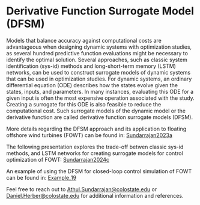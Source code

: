 # Derivative Function Surrogate Model (DFSM)
Models that balance accuracy against computational costs are advantageous when designing dynamic systems with optimization studies, as several hundred predictive function evaluations might be necessary to identify the optimal solution. 
Several approaches, such as classic system identification (sys-id) methods and long-short-term memory (LSTM) networks, can be used to construct surrogate models of dynamic systems that can be used in optimization studies.
For dynamic systems, an ordinary differential equation (ODE) describes how the states evolve given the states, inputs, and parameters. In many instances, evaluating this ODE for a given input is often the most expensive operation associated with the study. Creating a surrogate for this ODE is also feasible to reduce the computational cost. Such surrogate models of the dynamic model or the derivative function are called derivative function surrogate models (DFSM).

More details regarding the DFSM approach and its application to floating offshore wind turbines (FOWT) can be found in: [Sundarrajan2023a](https://www.engr.colostate.edu/~drherber/.vendor/bibtexbrowser/bibtexbrowser.php?key=Sundarrajan2023a&bib=default)

The following presentation explores the trade-off betwen classic sys-id methods, and LSTM networks for creating surrogate models for control optimization of FOWT: [Sundarrajan2024c](https://www.engr.colostate.edu/~drherber/.vendor/bibtexbrowser/bibtexbrowser.php?key=Sundarrajan2024c&bib=default)

An example of using the DFSM for closed-loop control simulation of FOWT can be found in: [Example_19](https://github.com/NREL/WEIS-CTOpt/tree/dfsm-debug)

Feel free to reach out to [Athul.Sundarrajan@colostate.edu](mailto:Athul.Sundarrajan@colostate.edu) or [Daniel.Herber@colostate.edu](mailto:Daniel.Herber@colostate.edu) for additional information and references.

